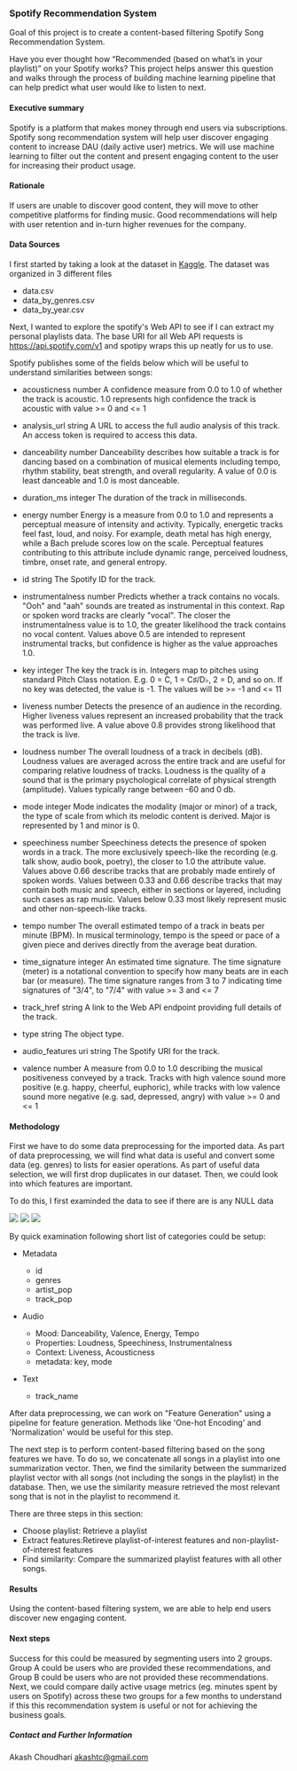 ### Spotify Recommendation System

Goal of this project is to create a content-based filtering Spotify Song Recommendation System.

Have you ever thought how “Recommended (based on what’s in your playlist)” on your Spotify works? This project helps answer this question and walks through the process of building machine learning pipeline that can help predict what user would like to listen to next.

#### Executive summary

Spotify is a platform that makes money through end users via subscriptions. Spotify song recommendation system will help user discover engaging content to increase DAU (daily active user) metrics. We will use machine learning to filter out the content and present engaging content to the user for increasing their product usage.

#### Rationale

If users are unable to discover good content, they will move to other competitive platforms for finding music. Good recommendations will help with user retention and in-turn higher revenues for the company.

#### Data Sources

I first started by taking a look at the dataset in [Kaggle](https://www.kaggle.com/datasets/vatsalmavani/spotify-dataset). The dataset was organized in 3 different files

 - data.csv
 - data_by_genres.csv
 - data_by_year.csv
 
Next, I wanted to explore the spotify's Web API to see if I can extract my personal playlists data. The base URI for all Web API requests is https://api.spotify.com/v1 and spotipy wraps this up neatly for us to use. 

Spotify publishes some of the fields below which will be useful to understand similarities between songs:

 - acousticness number <float>
 A confidence measure from 0.0 to 1.0 of whether the track is acoustic. 1.0 represents high confidence the track is acoustic with value >= 0 and <= 1
 
 -  analysis_url string
 A URL to access the full audio analysis of this track. An access token is required to access this data.

 - danceability number <float>
 Danceability describes how suitable a track is for dancing based on a combination of musical elements including tempo, rhythm stability, beat strength, and overall regularity. A value of 0.0 is least danceable and 1.0 is most danceable.

 - duration_ms integer
 The duration of the track in milliseconds.

 - energy number <float>
 Energy is a measure from 0.0 to 1.0 and represents a perceptual measure of intensity and activity. Typically, energetic tracks feel fast, loud, and noisy. For example, death metal has high energy, while a Bach prelude scores low on the scale. Perceptual features contributing to this attribute include dynamic range, perceived loudness, timbre, onset rate, and general entropy.

 - id string
 The Spotify ID for the track.

 - instrumentalness number <float>
 Predicts whether a track contains no vocals. "Ooh" and "aah" sounds are treated as instrumental in this context. Rap or spoken word tracks are clearly "vocal". The closer the instrumentalness value is to 1.0, the greater likelihood the track contains no vocal content. Values above 0.5 are intended to represent instrumental tracks, but confidence is higher as the value approaches 1.0.

 - key integer
 The key the track is in. Integers map to pitches using standard Pitch Class notation. E.g. 0 = C, 1 = C♯/D♭, 2 = D, and so on. If no key was detected, the value is -1. The values will be >= -1 and <= 11
 - liveness number <float>
 Detects the presence of an audience in the recording. Higher liveness values represent an increased probability that the track was performed live. A value above 0.8 provides strong likelihood that the track is live.

 - loudness number <float>
 The overall loudness of a track in decibels (dB). Loudness values are averaged across the entire track and are useful for comparing relative loudness of tracks. Loudness is the quality of a sound that is the primary psychological correlate of physical strength (amplitude). Values typically range between -60 and 0 db.

 - mode integer
 Mode indicates the modality (major or minor) of a track, the type of scale from which its melodic content is derived. Major is represented by 1 and minor is 0.

 - speechiness number <float>
 Speechiness detects the presence of spoken words in a track. The more exclusively speech-like the recording (e.g. talk show, audio book, poetry), the closer to 1.0 the attribute value. Values above 0.66 describe tracks that are probably made entirely of spoken words. Values between 0.33 and 0.66 describe tracks that may contain both music and speech, either in sections or layered, including such cases as rap music. Values below 0.33 most likely represent music and other non-speech-like tracks.

 - tempo number <float>
 The overall estimated tempo of a track in beats per minute (BPM). In musical terminology, tempo is the speed or pace of a given piece and derives directly from the average beat duration.

 - time_signature integer
 An estimated time signature. The time signature (meter) is a notational convention to specify how many beats are in each bar (or measure). The time signature ranges from 3 to 7 indicating time signatures of "3/4", to "7/4" with value >= 3 and <= 7
 - track_href string
 A link to the Web API endpoint providing full details of the track.

 - type string
 The object type.

 - audio_features uri string
 The Spotify URI for the track.

 - valence number <float>
 A measure from 0.0 to 1.0 describing the musical positiveness conveyed by a track. Tracks with high valence sound more positive (e.g. happy, cheerful, euphoric), while tracks with low valence sound more negative (e.g. sad, depressed, angry) with value >= 0 and <= 1

#### Methodology

First we have to do some data preprocessing for the imported data. As part of data preprocessing, we will find what data is useful and convert some data (eg. genres) to lists for easier operations. As part of useful data selection, we will first drop duplicates in our dataset. Then, we could look into which features are important. 

To do this, I first examinded the data to see if there are is any NULL data

![](images/year_non_null.png)
![](images/genre_non_null.png)
![](images/data_non_null.png)

By quick examination following short list of categories could be setup:

- Metadata
	- id
   	- genres
   	- artist_pop
   	- track_pop
- Audio
	- Mood: Danceability, Valence, Energy, Tempo
	- Properties: Loudness, Speechiness, Instrumentalness
	- Context: Liveness, Acousticness
	- metadata: key, mode

- Text
	- track_name
	

After data preprocessing, we can work on "Feature Generation" using a pipeline for feature generation. Methods like 'One-hot Encoding' and 'Normalization' would be useful for this step.

The next step is to perform content-based filtering based on the song features we have. To do so, we concatenate all songs in a playlist into one summarization vector. Then, we find the similarity between the summarized playlist vector with all songs (not including the songs in the playlist) in the database. Then, we use the similarity measure retrieved the most relevant song that is not in the playlist to recommend it.

There are three steps in this section:

- Choose playlist: Retrieve a playlist
- Extract features:Retireve playlist-of-interest features and non-playlist-of-interest features
- Find similarity: Compare the summarized playlist features with all other songs.


#### Results

Using the content-based filtering system, we are able to help end users discover new engaging content. 

#### Next steps

Success for this could be measured by segmenting users into 2 groups. Group A could be users who are provided these recommendations, and Group B could be users who are not provided these recommendations. Next, we could compare daily active usage metrics (eg. minutes spent by users on Spotify) across these two groups for a few months to understand if this this recommendation system is useful or not for achieving the business goals.

##### Contact and Further Information

Akash Choudhari
akashtc@gmail.com